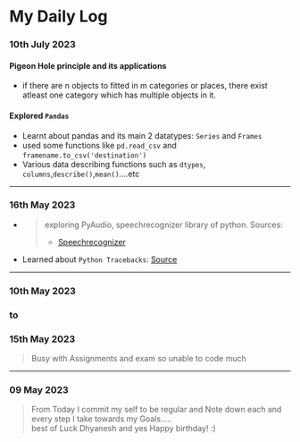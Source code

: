 # My Daily Log

### 10th July 2023

#### Pigeon Hole principle and its applications
- if there are n objects to fitted in m categories or places, there exist atleast one category which has multiple objects in it.

#### Explored `Pandas`
- Learnt about pandas and its main 2 datatypes: `Series` and `Frames`
- used some functions like `pd.read_csv` and `framename.to_csv('destination')`
- Various data describing functions such as `dtypes`, `columns`,`describe()`,`mean()`....etc

<hr/>

### 16th May 2023

- > exploring PyAudio, speechrecognizer library of python.
    > Sources:
    >
    > - [Speechrecognizer](https://pypi.org/project/SpeechRecognition/)
    >
- Learned about ``Python Tracebacks``: [Source](https://realpython.com/python-traceback/)


<hr/>

### 10th May 2023

### to

### 15th May 2023
>
> Busy with Assignments and exam so unable to code much


<hr/>


### 09 May 2023
>
> From Today I commit my self to be regular and Note down each and every step I take towards my Goals.....
<br>best of Luck Dhyanesh and yes Happy birthday! :)
